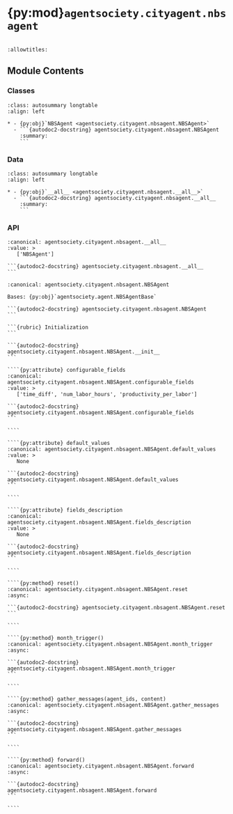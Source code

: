 # {py:mod}`agentsociety.cityagent.nbsagent`

```{py:module} agentsociety.cityagent.nbsagent
```

```{autodoc2-docstring} agentsociety.cityagent.nbsagent
:allowtitles:
```

## Module Contents

### Classes

````{list-table}
:class: autosummary longtable
:align: left

* - {py:obj}`NBSAgent <agentsociety.cityagent.nbsagent.NBSAgent>`
  - ```{autodoc2-docstring} agentsociety.cityagent.nbsagent.NBSAgent
    :summary:
    ```
````

### Data

````{list-table}
:class: autosummary longtable
:align: left

* - {py:obj}`__all__ <agentsociety.cityagent.nbsagent.__all__>`
  - ```{autodoc2-docstring} agentsociety.cityagent.nbsagent.__all__
    :summary:
    ```
````

### API

````{py:data} __all__
:canonical: agentsociety.cityagent.nbsagent.__all__
:value: >
   ['NBSAgent']

```{autodoc2-docstring} agentsociety.cityagent.nbsagent.__all__
```

````

`````{py:class} NBSAgent(id: int, name: str, toolbox: agentsociety.agent.AgentToolbox, memory: agentsociety.memory.Memory)
:canonical: agentsociety.cityagent.nbsagent.NBSAgent

Bases: {py:obj}`agentsociety.agent.NBSAgentBase`

```{autodoc2-docstring} agentsociety.cityagent.nbsagent.NBSAgent
```

```{rubric} Initialization
```

```{autodoc2-docstring} agentsociety.cityagent.nbsagent.NBSAgent.__init__
```

````{py:attribute} configurable_fields
:canonical: agentsociety.cityagent.nbsagent.NBSAgent.configurable_fields
:value: >
   ['time_diff', 'num_labor_hours', 'productivity_per_labor']

```{autodoc2-docstring} agentsociety.cityagent.nbsagent.NBSAgent.configurable_fields
```

````

````{py:attribute} default_values
:canonical: agentsociety.cityagent.nbsagent.NBSAgent.default_values
:value: >
   None

```{autodoc2-docstring} agentsociety.cityagent.nbsagent.NBSAgent.default_values
```

````

````{py:attribute} fields_description
:canonical: agentsociety.cityagent.nbsagent.NBSAgent.fields_description
:value: >
   None

```{autodoc2-docstring} agentsociety.cityagent.nbsagent.NBSAgent.fields_description
```

````

````{py:method} reset()
:canonical: agentsociety.cityagent.nbsagent.NBSAgent.reset
:async:

```{autodoc2-docstring} agentsociety.cityagent.nbsagent.NBSAgent.reset
```

````

````{py:method} month_trigger()
:canonical: agentsociety.cityagent.nbsagent.NBSAgent.month_trigger
:async:

```{autodoc2-docstring} agentsociety.cityagent.nbsagent.NBSAgent.month_trigger
```

````

````{py:method} gather_messages(agent_ids, content)
:canonical: agentsociety.cityagent.nbsagent.NBSAgent.gather_messages
:async:

```{autodoc2-docstring} agentsociety.cityagent.nbsagent.NBSAgent.gather_messages
```

````

````{py:method} forward()
:canonical: agentsociety.cityagent.nbsagent.NBSAgent.forward
:async:

```{autodoc2-docstring} agentsociety.cityagent.nbsagent.NBSAgent.forward
```

````

`````
